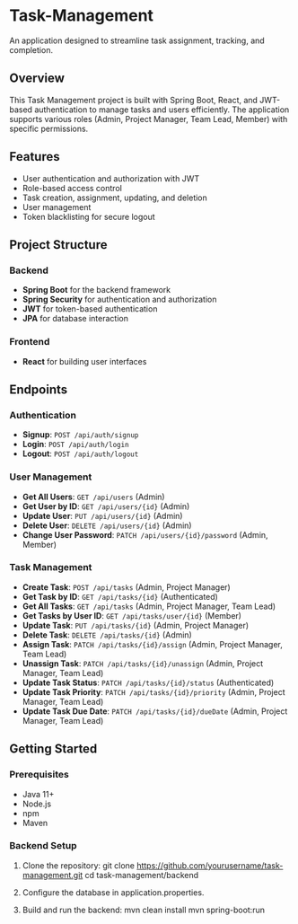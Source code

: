 # Task-Management
An application designed to streamline task assignment, tracking, and completion.

## Overview

This Task Management project is built with Spring Boot, React, and JWT-based authentication to manage tasks and users efficiently. The application supports various roles (Admin, Project Manager, Team Lead, Member) with specific permissions.

## Features

- User authentication and authorization with JWT
- Role-based access control
- Task creation, assignment, updating, and deletion
- User management
- Token blacklisting for secure logout

## Project Structure

### Backend

- **Spring Boot** for the backend framework
- **Spring Security** for authentication and authorization
- **JWT** for token-based authentication
- **JPA** for database interaction

### Frontend

- **React** for building user interfaces

## Endpoints

### Authentication

- **Signup**: `POST /api/auth/signup`
- **Login**: `POST /api/auth/login`
- **Logout**: `POST /api/auth/logout`

### User Management

- **Get All Users**: `GET /api/users` (Admin)
- **Get User by ID**: `GET /api/users/{id}` (Admin)
- **Update User**: `PUT /api/users/{id}` (Admin)
- **Delete User**: `DELETE /api/users/{id}` (Admin)
- **Change User Password**: `PATCH /api/users/{id}/password` (Admin, Member)

### Task Management

- **Create Task**: `POST /api/tasks` (Admin, Project Manager)
- **Get Task by ID**: `GET /api/tasks/{id}` (Authenticated)
- **Get All Tasks**: `GET /api/tasks` (Admin, Project Manager, Team Lead)
- **Get Tasks by User ID**: `GET /api/tasks/user/{id}` (Member)
- **Update Task**: `PUT /api/tasks/{id}` (Admin, Project Manager)
- **Delete Task**: `DELETE /api/tasks/{id}` (Admin)
- **Assign Task**: `PATCH /api/tasks/{id}/assign` (Admin, Project Manager, Team Lead)
- **Unassign Task**: `PATCH /api/tasks/{id}/unassign` (Admin, Project Manager, Team Lead)
- **Update Task Status**: `PATCH /api/tasks/{id}/status` (Authenticated)
- **Update Task Priority**: `PATCH /api/tasks/{id}/priority` (Admin, Project Manager, Team Lead)
- **Update Task Due Date**: `PATCH /api/tasks/{id}/dueDate` (Admin, Project Manager, Team Lead)

## Getting Started

### Prerequisites

- Java 11+
- Node.js
- npm
- Maven

### Backend Setup

1. Clone the repository:
   git clone https://github.com/yourusername/task-management.git
   cd task-management/backend
2. Configure the database in application.properties.

3. Build and run the backend:
  mvn clean install
  mvn spring-boot:run

